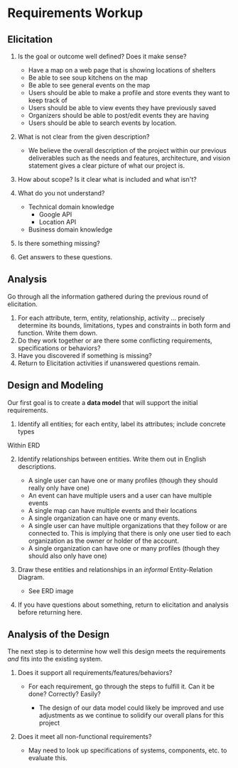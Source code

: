 # Requirements Workup

## Elicitation

1. Is the goal or outcome well defined?  Does it make sense?
    * Have a map on a web page that is showing locations of shelters
    * Be able to see soup kitchens on the map
    * Be able to see general events on the map
    * Users should be able to make a profile and store events they want to keep track of
    * Users should be able to view events they have previously saved
    * Organizers should be able to post/edit events they are having
    * Users should be able to search events by location.

2. What is not clear from the given description?
    * We believe the overall description of the project within our previous deliverables such as the needs and features, architecture, and vision statement gives a clear picture of what our project is.
3. How about scope?  Is it clear what is included and what isn't?
4. What do you not understand?
    * Technical domain knowledge
        * Google API
        * Location API
    * Business domain knowledge
5. Is there something missing?
6. Get answers to these questions.

## Analysis

Go through all the information gathered during the previous round of elicitation.  

1. For each attribute, term, entity, relationship, activity ... precisely determine its bounds, limitations, types and constraints in both form and function.  Write them down.
2. Do they work together or are there some conflicting requirements, specifications or behaviors?
3. Have you discovered if something is missing?  
4. Return to Elicitation activities if unanswered questions remain.


## Design and Modeling
Our first goal is to create a **data model** that will support the initial requirements.

1. Identify all entities;  for each entity, label its attributes; include concrete types

Within ERD

2. Identify relationships between entities.  Write them out in English descriptions.

    * A single user can have one or many profiles (though they should really only have one)
    * An event can have multiple users and a user can have multiple events
    * A single map can have multiple events and their locations
    * A single organization can have one or many events. 
    * A single user can have multiple organizations that they follow or are connected to. This is implying that there is only one user tied to each organization as the owner or holder of the account.
    * A single organization can have one or many profiles (though they should also only have one)

3. Draw these entities and relationships in an _informal_ Entity-Relation Diagram.

    * See ERD image

4. If you have questions about something, return to elicitation and analysis before returning here.

## Analysis of the Design
The next step is to determine how well this design meets the requirements _and_ fits into the existing system.

1. Does it support all requirements/features/behaviors?
    * For each requirement, go through the steps to fulfill it.  Can it be done?  Correctly?  Easily?

        * The design of our data model could likely be improved and use adjustments as we continue to solidify our overall plans for this project

2. Does it meet all non-functional requirements?
    * May need to look up specifications of systems, components, etc. to evaluate this.

